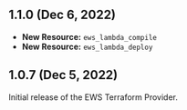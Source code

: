 ## 1.1.0 (Dec 6, 2022)

* **New Resource:** `ews_lambda_compile`
* **New Resource:** `ews_lambda_deploy`


## 1.0.7 (Dec 5, 2022)

Initial release of the EWS Terraform Provider.
